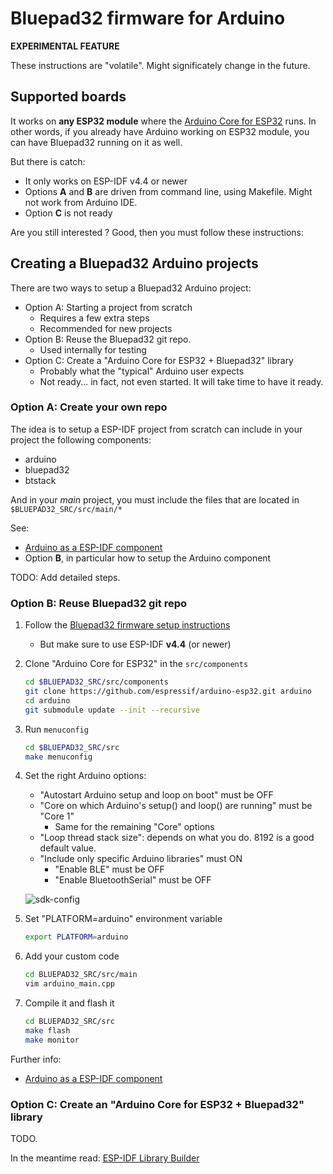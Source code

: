 # Bluepad32 firmware for Arduino

**EXPERIMENTAL FEATURE**

These instructions are "volatile". Might significately change in the future.

## Supported boards

It works on **any ESP32 module** where the [Arduino Core for ESP32][arduino-core] runs.
In other words, if you already have Arduino working on ESP32 module, you can have Bluepad32 running on it as well.

But there is catch:

* It only works on ESP-IDF v4.4 or newer
* Options **A** and **B** are driven from command line, using Makefile. Might not work from Arduino IDE.
* Option **C** is not ready

Are you still interested ? Good, then you must follow these instructions:

[arduino-core]: https://github.com/espressif/arduino-esp32

## Creating a Bluepad32 Arduino projects

There are two ways to setup a Bluepad32 Arduino project:

* Option A: Starting a project from scratch
  * Requires a few extra steps
  * Recommended for new projects
* Option B: Reuse the Bluepad32 git repo.
  * Used internally for testing
* Option C: Create a "Arduino Core for ESP32 + Bluepad32" library
  * Probably what the "typical" Arduino user expects
  * Not ready... in fact, not even started. It will take time to have it ready.

### Option A: Create your own repo

The idea is to setup a ESP-IDF project from scratch can include in your project the following components:

* arduino
* bluepad32
* btstack

And in your *main* project, you must include the files that are located in `$BLUEPAD32_SRC/src/main/*`

See:
* [Arduino as a ESP-IDF component][esp-idf-component]
* Option **B**, in particular how to setup the Arduino component

TODO: Add detailed steps.

[esp-idf-component]: https://docs.espressif.com/projects/arduino-esp32/en/latest/esp-idf_component.html

### Option B: Reuse Bluepad32 git repo

1. Follow the [Bluepad32 firmware setup instructions][bluepad32-fw-setup]
   * But make sure to use ESP-IDF **v4.4** (or newer)
2. Clone "Arduino Core for ESP32" in the `src/components`

    ```sh
    cd $BLUEPAD32_SRC/src/components
    git clone https://github.com/espressif/arduino-esp32.git arduino
    cd arduino
    git submodule update --init --recursive
    ```

3. Run `menuconfig`

    ```sh
    cd $BLUEPAD32_SRC/src
    make menuconfig
    ```

4. Set the right Arduino options:
   * "Autostart Arduino setup and loop on boot" must be OFF
   * "Core on which Arduino's setup() and loop() are running" must be "Core 1"
     * Same for the remaining "Core" options
   * "Loop thread stack size": depends on what you do. 8192 is a good default value.
   * "Include only specific Arduino libraries" must ON
     * "Enable BLE" must be OFF
     * "Enable BluetoothSerial" must be OFF

    ![sdk-config](https://lh3.googleusercontent.com/pw/AM-JKLUC4p0Yf5fwxsmzBTqmisp09ElowiFvD06VZfVFeTe6qZZ7pavXZ3sOZ1qKe5wWvwCrnhZrvgOerIgb4XJcrX_fGQETiL2QObmE1u8KFn8wtRoO-vrLSJCRbQVgkC8_pnbyUQM4onrK6GXaaEf-Fuf4iQ=-no)

5. Set "PLATFORM=arduino" environment variable

    ```sh
    export PLATFORM=arduino
    ```

6. Add your custom code

    ```sh
    cd BLUEPAD32_SRC/src/main
    vim arduino_main.cpp
    ```

7. Compile it and flash it

    ```sh
    cd BLUEPAD32_SRC/src
    make flash
    make monitor
    ```

Further info:
* [Arduino as a ESP-IDF component][esp-idf-component]

[bluepad32-fw-setup]: https://gitlab.com/ricardoquesada/bluepad32/-/blob/main/docs/firmware_setup.md#compiling-flashing-firmware
[esp-idf-setup]: https://docs.espressif.com/projects/esp-idf/en/latest/esp32/get-started/

### Option C: Create an "Arduino Core for ESP32 + Bluepad32" library

TODO.

In the meantime read: [ESP-IDF Library Builder][lib-builder]

[lib-builder]: https://docs.espressif.com/projects/arduino-esp32/en/latest/lib_builder.html
